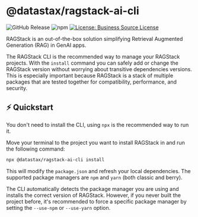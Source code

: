 # @datastax/ragstack-ai-cli
![GitHub Release](https://img.shields.io/github/v/release/datastax/ragstack-ai-ts?filter=ragstack-ai-cli-*&label=release%20notes)
![npm](https://img.shields.io/npm/dm/@datastax/ragstack-ai-cli)
[![License: Business Source License](https://img.shields.io/badge/License-BSL-yellow.svg)](https://github.com/datastax/ragstack-ai/blob/main/LICENSE.txt)

RAGStack is an out-of-the-box solution simplifying Retrieval Augmented Generation (RAG) in GenAI apps.

The RAGStack CLI is the recommended way to manage your RAGStack projects.
With the `install` command you can safely add or change the RAGStack version without worrying about transitive dependencies versions.
This is especially important because RAGStack is a stack of multiple packages that are tested together for compatibility, performance, and security.

## ⚡️ Quickstart
You don't need to install the CLI, using `npx` is the recommended way to run it.

Move your terminal to the project you want to install RAGStack in and run the following command:
```bash
npx @datastax/ragstack-ai-cli install 
```
This will modify the `package.json` and refresh your local dependencies.
The supported package managers are `npm` and `yarn` (both classic and berry).

The CLI automatically detects the package manager you are using and installs the correct version of RAGStack.
However, if you never built the project before, it's recommended to force a specific package manager by setting the `--use-npm` or `--use-yarn` option.
